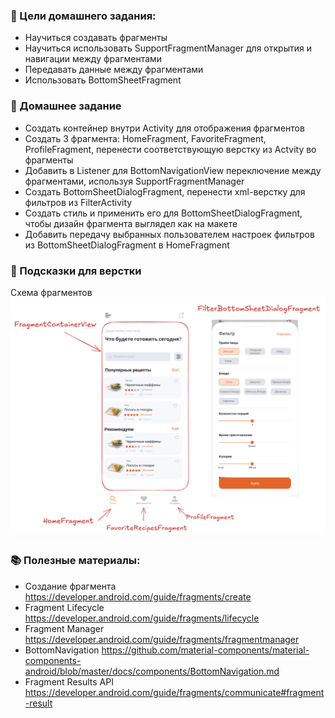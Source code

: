 ### 🎯 Цели домашнего задания:

- Научиться создавать фрагменты
- Научиться использовать SupportFragmentManager для открытия и навигации между фрагментами
- Передавать данные между фрагментами
- Использовать BottomSheetFragment

### 📝  Домашнее задание
- Создать контейнер внутри Activity для отображения фрагментов
- Создать 3 фрагмента: HomeFragment, FavoriteFragment, ProfileFragment, перенести соответствующую верстку из Actvity во фрагменты
- Добавить в Listener для BottomNavigationView переключение между фрагментами, используя SupportFragmentManager
- Создать BottomSheetDialogFragment, перенести xml-верстку для фильтров из FilterActivity
- Создать стиль и применить его для BottomSheetDialogFragment, чтобы дизайн фрагмента выглядел как на макете
- Добавить передачу выбранных пользователем настроек фильтров из BottomSheetDialogFragment в HomeFragment

### 📝  Подсказки для верстки

Схема фрагментов
![Схема](images/home_task_fragments.png)

### 📚 Полезные материалы:

- Создание фрагмента https://developer.android.com/guide/fragments/create
- Fragment Lifecycle https://developer.android.com/guide/fragments/lifecycle
- Fragment Manager https://developer.android.com/guide/fragments/fragmentmanager
- BottomNavigation https://github.com/material-components/material-components-android/blob/master/docs/components/BottomNavigation.md
- Fragment Results API https://developer.android.com/guide/fragments/communicate#fragment-result